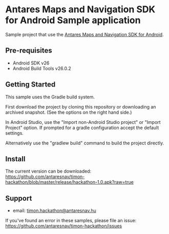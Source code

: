Antares Maps and Navigation SDK for Android Sample application
===================================

Sample project that use the [Antares Maps and Navigation SDK for Android](http://antaressdk.com/).

Pre-requisites
--------------

- Android SDK v26
- Android Build Tools v26.0.2

Getting Started
---------------

This sample uses the Gradle build system. 

First download the project by cloning this repository or downloading an archived
snapshot. (See the options on the right hand side.)

In Android Studio, use the "Import non-Android Studio project" or 
"Import Project" option. If prompted for a gradle configuration
accept the default settings. 

Alternatively use the "gradlew build" command to build the project directly.

Install
-------
The current version can be downloaded: 
https://github.com/antaresnav/timon-hackathon/blob/master/release/hackathon-1.0.apk?raw=true

Support
-------

- email: timon.hackathon@antaresnav.hu

If you've found an error in these samples, please file an issue:
https://github.com/antaresnav/timon-hackathon/issues
